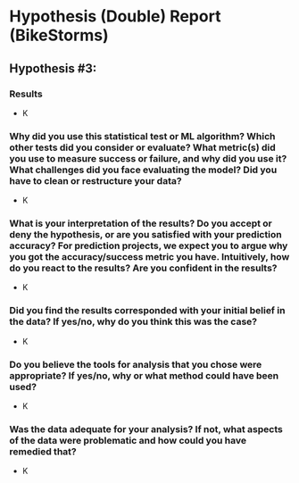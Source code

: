 # Hypothesis (Double) Report (BikeStorms)

## Hypothesis #3:

### Results

-   K

### Why did you use this statistical test or ML algorithm? Which other tests did you consider or evaluate? What metric(s) did you use to measure success or failure, and why did you use it? What challenges did you face evaluating the model? Did you have to clean or restructure your data?

-   K

### What is your interpretation of the results? Do you accept or deny the hypothesis, or are you satisfied with your prediction accuracy? For prediction projects, we expect you to argue why you got the accuracy/success metric you have. Intuitively, how do you react to the results? Are you confident in the results?

-   K

### Did you find the results corresponded with your initial belief in the data? If yes/no, why do you think this was the case?

-   K

### Do you believe the tools for analysis that you chose were appropriate? If yes/no, why or what method could have been used?

-   K

### Was the data adequate for your analysis? If not, what aspects of the data were problematic and how could you have remedied that?

-   K
